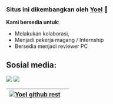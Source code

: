 ### Situs ini dikembangkan oleh [Yoel](https://yoelandreas.manoppo.my.id) 👋


 **Kami bersedia untuk**:

- Melakukan kolaborasi,
- Menjadi pekerja magang / Internship
- Bersedia menjadi reviewer PC

## Sosial media:

<p align = "center">

[<img src="https://img.shields.io/badge/whatsapp-%2312100E.svg?&style=for-the-badge&logo=whatsapp&logoColor=white&color=black" />](https://wa.me/6283844000383)
[<img src="https://img.shields.io/badge/instagram-%2312100E.svg?&style=for-the-badge&logo=instagram&logoColor=white&color=black" />](https://instagram.com/saya_andreas)
</p>

| <a href="https://github.com/Y0EL"><img align="center" src="https://yoelandreas.manoppo.my.id/assets/20220410_232637.png" alt="Yoel github rest" /></a> | <a href="https://github.com/Y0EL"></a> |
| ------------- | ------------- |
